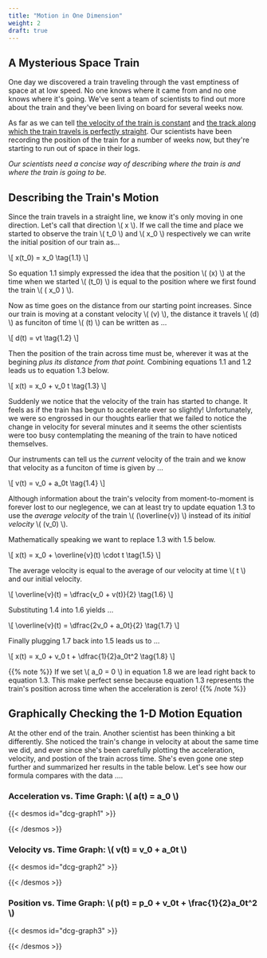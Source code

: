 ```yaml
---
title: "Motion in One Dimension"
weight: 2
draft: true
---
```

## A Mysterious Space Train
One day we discovered a train traveling through the vast emptiness of space at
at low speed. No one knows where it came from and no one knows where 
it's going. We've sent a team of scientists to find out more about the train
and they've been living on board for several weeks now.

As far as we can tell <u>the velocity of the train is constant</u> and <u>the
track along which the train travels is perfectly straight</u>. Our scientists
have been recording the position of the train for a number of weeks now, 
but they're starting to run out of space in their logs.

*Our scientists need a concise way of describing where the train is and where
the train is going to be.*




## Describing the Train's Motion
Since the train travels in a straight line, we know it's only moving in one
direction. Let's call that direction \\( x \\).
If we call the time and place we started to observe the train \\( t_0 \\) and
\\( x_0 \\) respectively we can write the initial position of our train as... 

\\[
x(t_0) = x_0 \tag{1.1}
\\]

So equation 1.1 simply expressed the idea that the position \\( (x) \\) at the
time when we started \\( (t_0) \\) is equal to the position where we first
found the train \\( ( x_0 ) \\).


Now as time goes on the distance from our starting point increases. Since our
train is moving at a constant velocity \\( (v) \\), the distance it travels 
\\( (d) \\) as funciton of time \\( (t) \\) can be written as ...

\\[
d(t) = vt \tag{1.2}
\\]

Then the position of the train across time must be, wherever it was at the 
begining *plus its distance from that point.* Combining equations 1.1 and 1.2 
leads us to equation 1.3 below.

\\[
x(t) = x_0 + v_0 t \tag{1.3}
\\]

Suddenly we notice that the velocity of the train has started to change. It
feels as if the train has begun to accelerate ever so slightly! Unfortunately, 
we were so engrossed in our thoughts earlier that we failed to notice the 
change in velocity for several minutes and it seems the other scientists were 
too busy contemplating the meaning of the train to have noticed themselves.

Our instruments can tell us the *current* velocity of the train and we know 
that velocity as a funciton of time is given by ...

\\[
v(t) = v_0 + a_0t \tag{1.4}
\\]

Although information about the train's velocity from moment-to-moment is 
forever lost to our neglegence, we can at least try to update equation 1.3
to use the *average velocity* of the train \\( (\overline{v}) \\) instead
of its *initial velocity* \\( (v_0) \\). 

Mathematically speaking we want to replace 1.3 with 1.5 below.

\\[
x(t) = x_0 + \overline{v}(t) \cdot t \tag{1.5}
\\]

The average velocity is equal to the average of our velocity at time \\( t \\) 
and our initial velocity.

\\[
\overline{v}(t) = \dfrac{v_0 +  v(t)}{2} \tag{1.6}
\\]

Substituting 1.4 into 1.6 yields ...

\\[
\overline{v}(t) = \dfrac{2v_0 + a_0t}{2} \tag{1.7}
\\]

Finally plugging 1.7 back into 1.5 leads us to ...

\\[
x(t) = x_0 + v_0 t + \dfrac{1}{2}a_0t^2 \tag{1.8}
\\]

{{% note %}}
If we set \\( a_0 = 0 \\) in equation 1.8 we are lead right back to equation
1.3. This make perfect sense because equation 1.3 represents the train's
position across time when the acceleration is zero! 
{{% /note %}}




## Graphically Checking the 1-D Motion Equation
At the other end of the train. Another scientist has been thinking a bit
differently. She noticed the train's change in velocity at about the same time
we did, and ever since she's been carefully plotting the acceleration,
velocity, and postion of the train across time. She's even gone one step
further and summarized her results in the table below. Let's see how our
formula compares with the data ....

### Acceleration vs. Time Graph: \\( a(t) = a_0 \\)
{{< desmos id="dcg-graph1" >}}
<script>
  var dcgGraph1 = {
    elt: document.getElementById('dcg-graph1'),
    opts: { 
      expressions: false,
      xAxisLabel: 'Time',
      yAxisLabel: 'Acceleration',
    },
    exprs: [
      {id:'dcg-a', latex:'a(t) = a_0 \\left\\{0<t\\right\\}', lineStyle: Desmos.Styles.DOTTED, secret: true},
      {id:'dcg-slider-a_0', latex:'a_0=1', sliderBounds: {min: 0, max: 5, step: 1}, secret: true},
    ],
  }
  var calculator = Desmos.GraphingCalculator(dcgGraph1.elt, dcgGraph1.opts);
  calculator.setExpressions(dcgGraph1.exprs);
</script>
{{< /desmos >}}

### Velocity vs. Time Graph: \\( v(t) = v_0 + a_0t \\)
{{< desmos id="dcg-graph2" >}}
<script>
  var elt = document.getElementById('dcg-graph2');
  var calculator = Desmos.GraphingCalculator(elt, dcg_graph1Opts);
  calculator.setExpressions([
      {id:'dcg-v', latex:'v(t) = v_0 + a_0t', lineStyle: Desmos.Styles.DOTTED, secret: true},
      {id:'dcg-slider-a_0', latex:'a_0=1', sliderBounds: {min: 0, max: 5, step: 1}, secret: true},
      {id:'dcg-slider-v_0', latex:'v_0=1', sliderBounds: {min: 0, max: 5, step: 1}, secret: true},
    ]);
</script>
{{< /desmos >}}

### Position vs. Time Graph: \\( p(t) = p_0 + v_0t + \frac{1}{2}a_0t^2 \\)
{{< desmos id="dcg-graph3" >}}
<script>
  var elt = document.getElementById('dcg-graph3');
  var calculator = Desmos.GraphingCalculator(elt);
  calculator.setExpressions([
      { id:'dcg-p', latex:'p(t) = p_0 + v_0t + \\frac{1}{2}a_0t^2', 
        lineStyle: Desmos.Styles.DOTTED, 
        secret: true},
      {id:'dcg-slider-a_0', latex:'a_0=1', sliderBounds: {min: 0, max: 5, step: 1}, secret: true},
      {id:'dcg-slider-v_0', latex:'v_0=1', sliderBounds: {min: 0, max: 5, step: 1}, secret: true},
      {id:'dcg-slider-p_0', latex:'p_0=0', sliderBounds: {min: 0, max: 5, step: 1}, secret: true}
    ]);
</script>
{{< /desmos >}}
